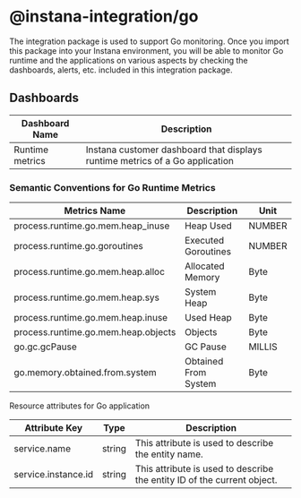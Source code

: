 # @instana-integration/go


The integration package is used to support Go monitoring. Once you import this package into your Instana environment, you will be able to monitor Go runtime and the applications on various aspects by checking the dashboards, alerts, etc. included in this integration package.

## Dashboards


| Dashboard Name    | Description                    |    
|----------------------------|-----------------------|
| Runtime metrics   | Instana customer dashboard that displays runtime metrics of a Go application |


### Semantic Conventions for Go Runtime Metrics


| Metrics Name               | Description                   | Unit   | 
|----------------------------|-------------------------------|--------|
| process.runtime.go.mem.heap_inuse   | Heap Used            | NUMBER |
| process.runtime.go.goroutines       | Executed Goroutines  | NUMBER |
| process.runtime.go.mem.heap.alloc   | Allocated Memory     | Byte   |
| process.runtime.go.mem.heap.sys     | System Heap          | Byte   |
| process.runtime.go.mem.heap.inuse   | Used Heap            | Byte   |
| process.runtime.go.mem.heap.objects | Objects              | Byte   |
| go.gc.gcPause                       | GC Pause             | MILLIS |
| go.memory.obtained.from.system      | Obtained From System | Byte   |


Resource attributes for Go application

| Attribute Key              | Type |  Description           | 
|----------------------------|-------|------------------------|
| service.name               | string  | This attribute is used to describe the entity name.    |
| service.instance.id        | string  | This attribute is used to describe the entity ID of the current object.  |
